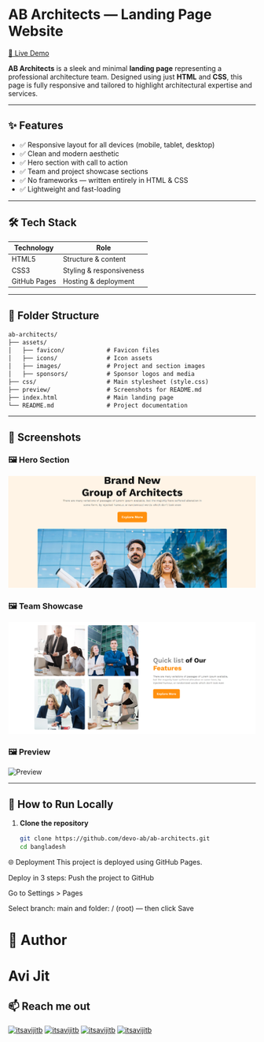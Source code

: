 # AB Architects — Landing Page Website

[🔗 Live Demo](https://devo-ab.github.io/ab-architects/)

**AB Architects** is a sleek and minimal **landing page** representing a professional architecture team. Designed using just **HTML** and **CSS**, this page is fully responsive and tailored to highlight architectural expertise and services.

---

## ✨ Features

- ✅ Responsive layout for all devices (mobile, tablet, desktop)
- ✅ Clean and modern aesthetic
- ✅ Hero section with call to action
- ✅ Team and project showcase sections
- ✅ No frameworks — written entirely in HTML & CSS
- ✅ Lightweight and fast-loading

---

## 🛠️ Tech Stack

| Technology   | Role                     |
| ------------ | ------------------------ |
| HTML5        | Structure & content      |
| CSS3         | Styling & responsiveness |
| GitHub Pages | Hosting & deployment     |

---

## 📁 Folder Structure

```
ab-architects/
├── assets/
│   ├── favicon/            # Favicon files
│   ├── icons/              # Icon assets
│   ├── images/             # Project and section images
│   ├── sponsors/           # Sponsor logos and media
├── css/                    # Main stylesheet (style.css)
├── preview/                # Screenshots for README.md
├── index.html              # Main landing page
└── README.md               # Project documentation
```

---

## 📸 Screenshots

### 🖼️ Hero Section

![Hero](./preview/hero.png)

### 🖼️ Team Showcase

![Team](./preview/team-preview.png)

### 🖼️ Preview

![Preview](./preview/preview.png)

---

## 🚀 How to Run Locally

1. **Clone the repository**
   ```bash
   git clone https://github.com/devo-ab/ab-architects.git
   cd bangladesh
   ```

🌐 Deployment
This project is deployed using GitHub Pages.

Deploy in 3 steps:
Push the project to GitHub

Go to Settings > Pages

Select branch: main and folder: / (root) — then click Save

# 👤 Author

# Avi Jit

## :mailbox: Reach me out

<p align="left">
<a href="https://linkedin.com/in/itsavijitb" target="blank"><img align="center" src="https://raw.githubusercontent.com/rahuldkjain/github-profile-readme-generator/master/src/images/icons/Social/linked-in-alt.svg" alt="itsavijitb" height="30" width="40" /></a>
<a href="https://twitter.com/itsavijitb" target="blank"><img align="center" src="https://raw.githubusercontent.com/rahuldkjain/github-profile-readme-generator/master/src/images/icons/Social/twitter.svg" alt="itsavijitb" height="30" width="40" /></a>
<a href="https://facebook.com/itsavijitb" target="blank"><img align="center" src="https://raw.githubusercontent.com/rahuldkjain/github-profile-readme-generator/master/src/images/icons/Social/facebook.svg" alt="itsavijitb" height="30" width="40" /></a>
<a href="https://instagram.com/itsavijitb" target="blank"><img align="center" src="https://raw.githubusercontent.com/rahuldkjain/github-profile-readme-generator/master/src/images/icons/Social/instagram.svg" alt="itsavijitb" height="30" width="40" /></a>
</p>
